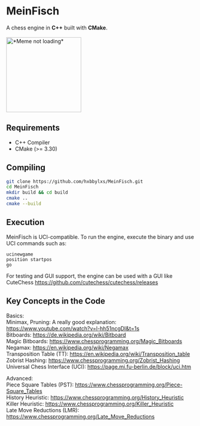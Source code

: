# MeinFisch

A chess engine in **C++** built with **CMake**. <br><br>
<img src="https://en.meming.world/images/en/b/b1/Baby_Beats_Computer_at_Chess.jpg" alt="*Meme not loading*" width="200" align="top">

## Requirements

- C++ Compiler
- CMake (>= 3.30)  

## Compiling

```bash
git clone https://github.com/hxbbylxs/MeinFisch.git
cd MeinFisch
mkdir build && cd build
cmake ..
cmake --build
```

## Execution

MeinFisch is UCI-compatible. To run the engine, execute the binary and use UCI commands such as:  
  
```text
ucinewgame
position startpos
go
```  
For testing and GUI support, the engine can be used with a GUI like CuteChess https://github.com/cutechess/cutechess/releases  

## Key Concepts in the Code
Basics:  
Minimax, Pruning: A really good explanation: https://www.youtube.com/watch?v=l-hh51ncgDI&t=1s    
Bitboards: https://de.wikipedia.org/wiki/Bitboard  
Magic Bitboards: https://www.chessprogramming.org/Magic_Bitboards  
Negamax: https://en.wikipedia.org/wiki/Negamax  
Transposition Table (TT): https://en.wikipedia.org/wiki/Transposition_table  
Zobrist Hashing: https://www.chessprogramming.org/Zobrist_Hashing  
Universal Chess Interface (UCI): https://page.mi.fu-berlin.de/block/uci.htm

Advanced:  
Piece Square Tables (PST): https://www.chessprogramming.org/Piece-Square_Tables  
History Heuristic: https://www.chessprogramming.org/History_Heuristic  
Killer Heuristic: https://www.chessprogramming.org/Killer_Heuristic  
Late Move Reductions (LMR): https://www.chessprogramming.org/Late_Move_Reductions  

